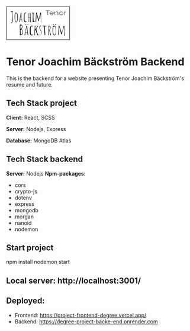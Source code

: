 ![Logo](./images/logo-dark2-readme.svg)

# Tenor Joachim Bäckström Backend

This is the backend for a website presenting Tenor Joachim Bäckström's resume and future.

## Tech Stack project

**Client:** React, SCSS

**Server:** Nodejs, Express

**Database:** MongoDB Atlas

## Tech Stack backend

**Server:** Nodejs
**Npm-packages:**

- cors
- crypto-js
- dotenv
- express
- mongodb
- morgan
- nanoid
- nodemon

## Start project

npm install
nodemon start

## Local server: http://localhost:3001/

## Deployed:

- Frontend: https://project-frontend-degree.vercel.app/
- Backend: https://degree-project-backe-end.onrender.com
